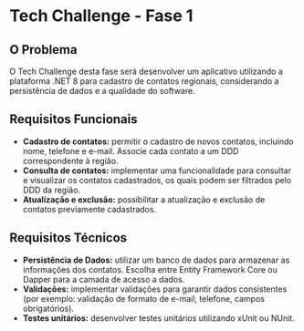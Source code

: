 # Tech Challenge - Fase 1

## O Problema

O Tech Challenge desta fase será desenvolver um aplicativo utilizando a plataforma .NET 8 para cadastro de contatos regionais, considerando a persistência de dados e a qualidade do software.

## Requisitos Funcionais

- **Cadastro de contatos:** permitir o cadastro de novos contatos, incluindo nome, telefone e e-mail. Associe cada contato a um DDD correspondente à região.
- **Consulta de contatos:** implementar uma funcionalidade para consultar e visualizar os contatos cadastrados, os quais podem ser filtrados pelo DDD da região.
- **Atualização e exclusão:** possibilitar a atualização e exclusão de contatos previamente cadastrados.

## Requisitos Técnicos

- **Persistência de Dados:** utilizar um banco de dados para armazenar as informações dos contatos. Escolha entre Entity Framework Core ou Dapper para a camada de acesso a dados.
- **Validações:** implementar validações para garantir dados consistentes (por exemplo: validação de formato de e-mail, telefone, campos obrigatórios).
- **Testes unitários:** desenvolver testes unitários utilizando xUnit ou NUnit.
